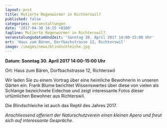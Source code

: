 ```yaml
---
layout: post
title: Mutierte Regenwürmer in Richterswil?
published: false
categories: veranstaltungen
date: '2017-04-30 16:15 +0100'
tagline: Mutierte Regenwürmer in Richterswil?
veranstalungsdatumUndZeit: 'Sonntag 30. April 2017 14:00-15:00 Uhr'
ort: 'Haus zum Bären, Dorfbachstrasse 12, Richterswil'
image: /images/news/blindschleiche.jpg
---
```

**Datum: Sonntag 30. April 2017 14:00-15:00 Uhr**

Ort:   Haus zum Bären, Dorfbachstrasse 12, Richterswil

Wir laden Sie zu einem Vortrag über eine heimliche Bewohnerin in unseren Gärten ein. Frank Blume berichtet Wissenswertes über diese von vielen als Schlange bezeichnete Eidechse  und zeigt  interessante Fotos dieser urtümlichen Bewohner aus Richterswil.

Die Blindschleiche ist auch das Reptil des Jahres 2017.


_Anschliessend offeriert der Naturschutzverein einen kleinen Apero und freut sich auf interessante Gespräche._
